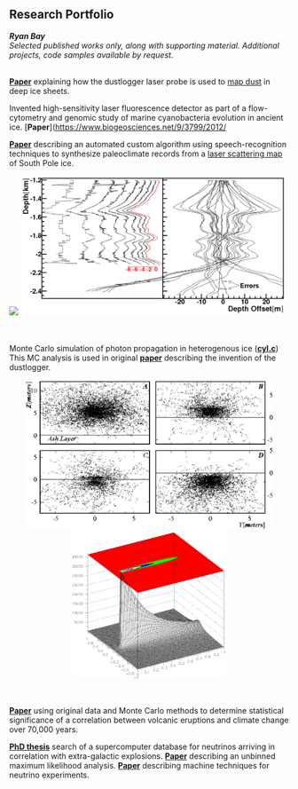 ## Research Portfolio

**_Ryan Bay_**<br>
*Selected published works only, along with supporting material. Additional projects, code samples available by request.*<br><br>

[**Paper**](https://github.com/ry4nb4y/DS-portfolio/blob/master/papers/t13J068.pdf) explaining how the dustlogger laser probe is used to [map dust](http://icecube.berkeley.edu/~bay/dustmap/) in deep ice sheets.

Invented high-sensitivity laser fluorescence detector as part of a flow-cytometry and genomic study of marine cyanobacteria evolution in ancient ice. [**Paper**](https://www.biogeosciences.net/9/3799/2012/

[**Paper**](https://github.com/ry4nb4y/DS-portfolio/blob/master/papers/2009JD013741.pdf) describing an automated custom algorithm using speech-recognition techniques to synthesize paleoclimate records from a [laser scattering map](http://icecube.berkeley.edu/~bay/dustmap/) of South Pole ice.

<img src="https://github.com/ry4nb4y/DS-portfolio/blob/master/graphics/movie.gif" width="350"> <img src="https://github.com/ry4nb4y/DS-portfolio/blob/master/graphics/warp.png" width="480"><br><br><br>

Monte Carlo simulation of photon propagation in heterogenous ice ([**cyl.c**](https://github.com/ry4nb4y/DS-portfolio/blob/master/cyl.c)) This MC analysis is used in original [**paper**](https://github.com/ry4nb4y/DS-portfolio/blob/master/papers/GRL2001.pdf) describing the invention of the dustlogger.    
<p align="center"> <img src="https://github.com/ry4nb4y/DS-portfolio/blob/master/graphics/mc.png" width="450"> <img src="https://github.com/ry4nb4y/DS-portfolio/blob/master/graphics/focus.png" width="280"> </p><br>
 
[**Paper**](https://github.com/ry4nb4y/DS-portfolio/blob/master/papers/Bipolar.correlation.PNAS.pdf) using original data and Monte Carlo methods to determine statistical significance of a correlation between volcanic eruptions and climate change over 70,000 years.

[**PhD thesis**](https://github.com/ry4nb4y/DS-portfolio/blob/master/papers/bay_thesis.pdf) search of a supercomputer database for neutrinos arriving in correlation with extra-galactic explosions.  [**Paper**](https://arxiv.org/abs/1412.6510) describing an unbinned maximum likelihood analysis. [**Paper**](https://arxiv.org/abs/1803.05390) describing machine techniques for neutrino experiments.<br><br>
